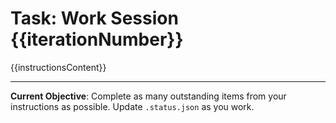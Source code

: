 # Task: Work Session {{iterationNumber}}

{{instructionsContent}}

---

**Current Objective**: Complete as many outstanding items from your instructions as possible. Update `.status.json` as you work.

